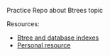 Practice Repo about Btrees topic

Resources: 
- [Btree and database indexes](https://planetscale.com/blog/btrees-and-database-indexes)
- [Personal resource](https://www.notion.so/codeling/rboles-B-16e318e7db328069adcfd619b9e3298c)
